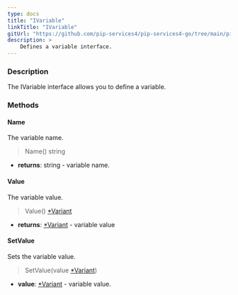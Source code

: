 ```yaml
---
type: docs
title: "IVariable"
linkTitle: "IVariable"
gitUrl: "https://github.com/pip-services4/pip-services4-go/tree/main/pip-services4-expressions-go"
description: > 
    Defines a variable interface.
---
```


### Description

The IVariable interface allows you to define a variable.


### Methods

#### Name
The variable name.
> Name() string
- **returns**: string - variable name.

#### Value
The variable value.
> Value() [*Variant](../../../variants/variant)

- **returns**: [*Variant](../../../variants/variant) - variable value

#### SetValue
Sets the variable value.
> SetValue(value [*Variant](../../../variants/variant))

- **value**: [*Variant](../../../variants/variant) - variable value.

